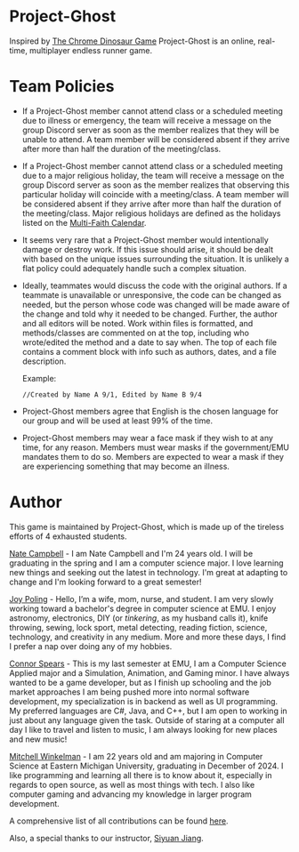 # Project-Ghost
Inspired by [The Chrome Dinosaur Game](https://chromedino.com/) Project-Ghost is an online, real-time, multiplayer endless runner game.

# Team Policies
- If a Project-Ghost member cannot attend class or a scheduled meeting due to illness or emergency, the team will receive a message on the group Discord server as soon as the member realizes that they will be unable to attend. A team member will be considered absent if they arrive after more than half the duration of the meeting/class.
* If a Project-Ghost member cannot attend class or a scheduled meeting due to a major religious holiday, the team will receive a message on the group Discord server as soon as the member realizes that observing this particular holiday will coincide with a meeting/class. A team member will be considered absent if they arrive after more than half the duration of the meeting/class. Major religious holidays are defined as the holidays listed on the [Multi-Faith Calendar](https://hds.harvard.edu/community-life/religious-and-spiritual-life/multifaith-calendar).
+ It seems very rare that a Project-Ghost member would intentionally damage or destroy work. If this issue should arise, it should be dealt with based on the unique issues surrounding the situation. It is unlikely a flat policy could adequately handle such a complex situation.
- Ideally, teammates would discuss the code with the original authors.
If a teammate is unavailable or unresponsive, the code can be changed as needed, but the person whose code was changed will be made aware of the change and told why it needed to be changed.
Further, the author and all editors will be noted. Work within files is formatted, and methods/classes are commented on at the top, including who wrote/edited the method and a date to say when. The top of each file contains a comment block with info such as authors, dates, and a file description.

  Example: 

  `//Created by Name A 9/1, Edited by Name B 9/4`
- Project-Ghost members agree that English is the chosen language for our group and will be used at least 99% of the time.
- Project-Ghost members may wear a face mask if they wish to at any time, for any reason. Members must wear masks if the government/EMU mandates them to do so. Members are expected to wear a mask if they are experiencing something that may become an illness. 

# Author
This game is maintained by Project-Ghost, which is made up of the tireless efforts of 4 exhausted students.

[Nate Campbell](https://www.linkedin.com/in/nathaniel-campbell-22a334208/) - I am Nate Campbell and I'm 24 years old. I will be graduating in the spring and I am a computer science major. I love learning new things and seeking out the latest in technology. I'm great at adapting to change and I'm looking forward to a great semester!

[Joy Poling](www.linkedin.com/in/joy-poling) - Hello, I’m a wife, mom, nurse, and student. I am very slowly working toward a bachelor's degree in computer science at EMU. I enjoy astronomy, electronics, DIY (or _tinkering_, as my husband calls it), knife throwing, sewing, lock sport, metal detecting, reading fiction, science, technology, and creativity in any medium. More and more these days, I find I prefer a nap over doing any of my hobbies.

[Connor Spears](https://connorxspears.wixsite.com/connorspears) - This is my last semester at EMU, I am a Computer Science Applied major and a Simulation, Animation, and Gaming minor. I have always wanted to be a game developer, but as I finish up schooling and the job market approaches I am being pushed more into normal software development, my specialization is in backend as well as UI programming. My preferred languages are C#, Java, and C++, but I am open to working in just about any language given the task. Outside of staring at a computer all day I like to travel and listen to music, I am always looking for new places and new music!

[Mitchell Winkelman](https://github.com/heliguy4599) - I am 22 years old and am majoring in Computer Science at Eastern Michigan University, graduating in December of 2024. I like programming and learning all there is to know about it, especially in regards to open source, as well as most things with tech. I also like computer gaming and advancing my knowledge in larger program development.

A comprehensive list of all contributions can be found [here](https://github.com/COSC481W-2024Fall/Project-Ghost/blob/main/CREDITS.md). 

Also, a special thanks to our instructor, [Siyuan Jiang](https://emunix.emich.edu/~sjiang1/).
